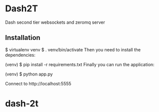 Dash2T
==============

Dash second tier websockets and zeromq server

Installation
------------

$ virtualenv venv
$ . venv/bin/activate
Then you need to install the dependencies:

(venv) $ pip install -r requirements.txt
Finally you can run the application:

(venv) $ python app.py

Connect to http://localhost:5555


# dash-2t
